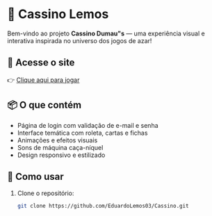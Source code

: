 # 🎰 Cassino Lemos

Bem-vindo ao projeto **Cassino Dumau"s** — uma experiência visual e interativa inspirada no universo dos jogos de azar!

## 🔗 Acesse o site

👉 [Clique aqui para jogar](https://eduardolemos03.github.io/Cassino/)

## 📦 O que contém

- Página de login com validação de e-mail e senha
- Interface temática com roleta, cartas e fichas
- Animações e efeitos visuais
- Sons de máquina caça-níquel
- Design responsivo e estilizado

## 🚀 Como usar

1. Clone o repositório:
   ```bash
   git clone https://github.com/EduardoLemos03/Cassino.git
